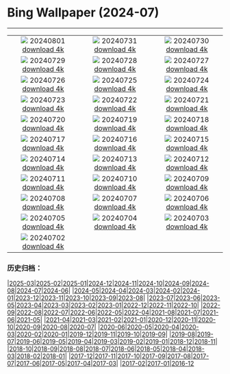 # Bing Wallpaper (2024-07)
**************
| | | |
| :----: | :----: | :----: |
| ![](https://www.bing.com/th?id=OHR.KaptaiLake_IT-IT3135317683_1920x1080.jpg) 20240801 [download 4k](https://www.bing.com/th?id=OHR.KaptaiLake_IT-IT3135317683_UHD.jpg) | ![](https://www.bing.com/th?id=OHR.RhinelandVineyards_IT-IT2787669199_1920x1080.jpg) 20240731 [download 4k](https://www.bing.com/th?id=OHR.RhinelandVineyards_IT-IT2787669199_UHD.jpg) | ![](https://www.bing.com/th?id=OHR.GimignanoTuscany_IT-IT2653150377_1920x1080.jpg) 20240730 [download 4k](https://www.bing.com/th?id=OHR.GimignanoTuscany_IT-IT2653150377_UHD.jpg) |
| ![](https://www.bing.com/th?id=OHR.CorbettTigers_IT-IT0229464219_1920x1080.jpg) 20240729 [download 4k](https://www.bing.com/th?id=OHR.CorbettTigers_IT-IT0229464219_UHD.jpg) | ![](https://www.bing.com/th?id=OHR.BeachHutsSweden_IT-IT4512974268_1920x1080.jpg) 20240728 [download 4k](https://www.bing.com/th?id=OHR.BeachHutsSweden_IT-IT4512974268_UHD.jpg) | ![](https://www.bing.com/th?id=OHR.EstateRomana_IT-IT9963812100_1920x1080.jpg) 20240727 [download 4k](https://www.bing.com/th?id=OHR.EstateRomana_IT-IT9963812100_UHD.jpg) |
| ![](https://www.bing.com/th?id=OHR.PontNeuf_IT-IT7027678488_1920x1080.jpg) 20240726 [download 4k](https://www.bing.com/th?id=OHR.PontNeuf_IT-IT7027678488_UHD.jpg) | ![](https://www.bing.com/th?id=OHR.SmokyMountainTrail_IT-IT2739269969_1920x1080.jpg) 20240725 [download 4k](https://www.bing.com/th?id=OHR.SmokyMountainTrail_IT-IT2739269969_UHD.jpg) | ![](https://www.bing.com/th?id=OHR.SheepCousins_IT-IT2624157981_1920x1080.jpg) 20240724 [download 4k](https://www.bing.com/th?id=OHR.SheepCousins_IT-IT2624157981_UHD.jpg) |
| ![](https://www.bing.com/th?id=OHR.MethoniCastle_IT-IT2567271010_1920x1080.jpg) 20240723 [download 4k](https://www.bing.com/th?id=OHR.MethoniCastle_IT-IT2567271010_UHD.jpg) | ![](https://www.bing.com/th?id=OHR.ZanzibarBoats_IT-IT2498729421_1920x1080.jpg) 20240722 [download 4k](https://www.bing.com/th?id=OHR.ZanzibarBoats_IT-IT2498729421_UHD.jpg) | ![](https://www.bing.com/th?id=OHR.RedentorVenezia_IT-IT2428174506_1920x1080.jpg) 20240721 [download 4k](https://www.bing.com/th?id=OHR.RedentorVenezia_IT-IT2428174506_UHD.jpg) |
| ![](https://www.bing.com/th?id=OHR.MineralMoon_IT-IT2334790788_1920x1080.jpg) 20240720 [download 4k](https://www.bing.com/th?id=OHR.MineralMoon_IT-IT2334790788_UHD.jpg) | ![](https://www.bing.com/th?id=OHR.YoungJaguar_IT-IT2209911318_1920x1080.jpg) 20240719 [download 4k](https://www.bing.com/th?id=OHR.YoungJaguar_IT-IT2209911318_UHD.jpg) | ![](https://www.bing.com/th?id=OHR.MayotteCoral_IT-IT9928762998_1920x1080.jpg) 20240718 [download 4k](https://www.bing.com/th?id=OHR.MayotteCoral_IT-IT9928762998_UHD.jpg) |
| ![](https://www.bing.com/th?id=OHR.MedievalRothenburg_IT-IT9631066540_1920x1080.jpg) 20240717 [download 4k](https://www.bing.com/th?id=OHR.MedievalRothenburg_IT-IT9631066540_UHD.jpg) | ![](https://www.bing.com/th?id=OHR.AncientOrkney_IT-IT9302214437_1920x1080.jpg) 20240716 [download 4k](https://www.bing.com/th?id=OHR.AncientOrkney_IT-IT9302214437_UHD.jpg) | ![](https://www.bing.com/th?id=OHR.TateishiPark_IT-IT9039159342_1920x1080.jpg) 20240715 [download 4k](https://www.bing.com/th?id=OHR.TateishiPark_IT-IT9039159342_UHD.jpg) |
| ![](https://www.bing.com/th?id=OHR.SilkyShark_IT-IT4511134716_1920x1080.jpg) 20240714 [download 4k](https://www.bing.com/th?id=OHR.SilkyShark_IT-IT4511134716_UHD.jpg) | ![](https://www.bing.com/th?id=OHR.CappadociaRocks_IT-IT4089475911_1920x1080.jpg) 20240713 [download 4k](https://www.bing.com/th?id=OHR.CappadociaRocks_IT-IT4089475911_UHD.jpg) | ![](https://www.bing.com/th?id=OHR.UmbriaInternationalJazz_IT-IT2914317092_1920x1080.jpg) 20240712 [download 4k](https://www.bing.com/th?id=OHR.UmbriaInternationalJazz_IT-IT2914317092_UHD.jpg) |
| ![](https://www.bing.com/th?id=OHR.GangiSicily_IT-IT7151002440_1920x1080.jpg) 20240711 [download 4k](https://www.bing.com/th?id=OHR.GangiSicily_IT-IT7151002440_UHD.jpg) | ![](https://www.bing.com/th?id=OHR.UbudBali_IT-IT6720560821_1920x1080.jpg) 20240710 [download 4k](https://www.bing.com/th?id=OHR.UbudBali_IT-IT6720560821_UHD.jpg) | ![](https://www.bing.com/th?id=OHR.TalampayaNP_IT-IT6470526392_1920x1080.jpg) 20240709 [download 4k](https://www.bing.com/th?id=OHR.TalampayaNP_IT-IT6470526392_UHD.jpg) |
| ![](https://www.bing.com/th?id=OHR.NorwayBlueberries_IT-IT6071091887_1920x1080.jpg) 20240708 [download 4k](https://www.bing.com/th?id=OHR.NorwayBlueberries_IT-IT6071091887_UHD.jpg) | ![](https://www.bing.com/th?id=OHR.YenBaiTerraces_IT-IT5762432409_1920x1080.jpg) 20240707 [download 4k](https://www.bing.com/th?id=OHR.YenBaiTerraces_IT-IT5762432409_UHD.jpg) | ![](https://www.bing.com/th?id=OHR.ConwyRiver_IT-IT5239937929_1920x1080.jpg) 20240706 [download 4k](https://www.bing.com/th?id=OHR.ConwyRiver_IT-IT5239937929_UHD.jpg) |
| ![](https://www.bing.com/th?id=OHR.NoahBeach_IT-IT4884170767_1920x1080.jpg) 20240705 [download 4k](https://www.bing.com/th?id=OHR.NoahBeach_IT-IT4884170767_UHD.jpg) | ![](https://www.bing.com/th?id=OHR.ZaharaDeLaSierra_IT-IT4545122871_1920x1080.jpg) 20240704 [download 4k](https://www.bing.com/th?id=OHR.ZaharaDeLaSierra_IT-IT4545122871_UHD.jpg) | ![](https://www.bing.com/th?id=OHR.MeerkatManor_IT-IT4262281606_1920x1080.jpg) 20240703 [download 4k](https://www.bing.com/th?id=OHR.MeerkatManor_IT-IT4262281606_UHD.jpg) |
| ![](https://www.bing.com/th?id=OHR.PalioDiSiena_IT-IT3821584862_1920x1080.jpg) 20240702 [download 4k](https://www.bing.com/th?id=OHR.PalioDiSiena_IT-IT3821584862_UHD.jpg) |  |  |

### 历史归档：

|[2025-03](bing/2025-03/2025-03.md)|[2025-02](bing/2025-02/2025-02.md)|[2025-01](bing/2025-01/2025-01.md)|[2024-12](bing/2024-12/2024-12.md)|[2024-11](bing/2024-11/2024-11.md)|[2024-10](bing/2024-10/2024-10.md)|[2024-09](bing/2024-09/2024-09.md)|[2024-08](bing/2024-08/2024-08.md)|[2024-07](bing/2024-07/2024-07.md)|[2024-06](bing/2024-06/2024-06.md)|
|[2024-05](bing/2024-05/2024-05.md)|[2024-04](bing/2024-04/2024-04.md)|[2024-03](bing/2024-03/2024-03.md)|[2024-02](bing/2024-02/2024-02.md)|[2024-01](bing/2024-01/2024-01.md)|[2023-12](bing/2023-12/2023-12.md)|[2023-11](bing/2023-11/2023-11.md)|[2023-10](bing/2023-10/2023-10.md)|[2023-09](bing/2023-09/2023-09.md)|[2023-08](bing/2023-08/2023-08.md)|
|[2023-07](bing/2023-07/2023-07.md)|[2023-06](bing/2023-06/2023-06.md)|[2023-05](bing/2023-05/2023-05.md)|[2023-04](bing/2023-04/2023-04.md)|[2023-03](bing/2023-03/2023-03.md)|[2023-02](bing/2023-02/2023-02.md)|[2023-01](bing/2023-01/2023-01.md)|[2022-12](bing/2022-12/2022-12.md)|[2022-11](bing/2022-11/2022-11.md)|[2022-10](bing/2022-10/2022-10.md)|
|[2022-09](bing/2022-09/2022-09.md)|[2022-08](bing/2022-08/2022-08.md)|[2022-07](bing/2022-07/2022-07.md)|[2022-06](bing/2022-06/2022-06.md)|[2022-05](bing/2022-05/2022-05.md)|[2022-04](bing/2022-04/2022-04.md)|[2021-08](bing/2021-08/2021-08.md)|[2021-07](bing/2021-07/2021-07.md)|[2021-06](bing/2021-06/2021-06.md)|[2021-05](bing/2021-05/2021-05.md)|
|[2021-04](bing/2021-04/2021-04.md)|[2021-03](bing/2021-03/2021-03.md)|[2021-02](bing/2021-02/2021-02.md)|[2021-01](bing/2021-01/2021-01.md)|[2020-12](bing/2020-12/2020-12.md)|[2020-11](bing/2020-11/2020-11.md)|[2020-10](bing/2020-10/2020-10.md)|[2020-09](bing/2020-09/2020-09.md)|[2020-08](bing/2020-08/2020-08.md)|[2020-07](bing/2020-07/2020-07.md)|
|[2020-06](bing/2020-06/2020-06.md)|[2020-05](bing/2020-05/2020-05.md)|[2020-04](bing/2020-04/2020-04.md)|[2020-03](bing/2020-03/2020-03.md)|[2020-02](bing/2020-02/2020-02.md)|[2020-01](bing/2020-01/2020-01.md)|[2019-12](bing/2019-12/2019-12.md)|[2019-11](bing/2019-11/2019-11.md)|[2019-10](bing/2019-10/2019-10.md)|[2019-09](bing/2019-09/2019-09.md)|
|[2019-08](bing/2019-08/2019-08.md)|[2019-07](bing/2019-07/2019-07.md)|[2019-06](bing/2019-06/2019-06.md)|[2019-05](bing/2019-05/2019-05.md)|[2019-04](bing/2019-04/2019-04.md)|[2019-03](bing/2019-03/2019-03.md)|[2019-02](bing/2019-02/2019-02.md)|[2019-01](bing/2019-01/2019-01.md)|[2018-12](bing/2018-12/2018-12.md)|[2018-11](bing/2018-11/2018-11.md)|
|[2018-10](bing/2018-10/2018-10.md)|[2018-09](bing/2018-09/2018-09.md)|[2018-08](bing/2018-08/2018-08.md)|[2018-07](bing/2018-07/2018-07.md)|[2018-06](bing/2018-06/2018-06.md)|[2018-05](bing/2018-05/2018-05.md)|[2018-04](bing/2018-04/2018-04.md)|[2018-03](bing/2018-03/2018-03.md)|[2018-02](bing/2018-02/2018-02.md)|[2018-01](bing/2018-01/2018-01.md)|
|[2017-12](bing/2017-12/2017-12.md)|[2017-11](bing/2017-11/2017-11.md)|[2017-10](bing/2017-10/2017-10.md)|[2017-09](bing/2017-09/2017-09.md)|[2017-08](bing/2017-08/2017-08.md)|[2017-07](bing/2017-07/2017-07.md)|[2017-06](bing/2017-06/2017-06.md)|[2017-05](bing/2017-05/2017-05.md)|[2017-04](bing/2017-04/2017-04.md)|[2017-03](bing/2017-03/2017-03.md)|
|[2017-02](bing/2017-02/2017-02.md)|[2017-01](bing/2017-01/2017-01.md)|[2016-12](bing/2016-12/2016-12.md)